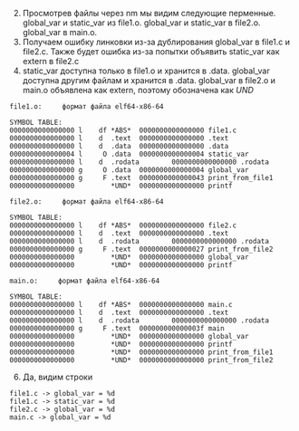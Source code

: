 2. Просмотрев файлы через nm мы видим следующие перменные. global_var и static_var из
file1.o. global_var и static_var в file2.o. global_var в main.o.
3. Получаем ошибку линковки из-за дублирования global_var в file1.c и file2.c. 
Также будет ошибка из-за попытки объявить static_var как extern в file2.c
5. static_var доступна только в file1.o и хранится в .data. global_var доступна 
другим файлам и хранится в .data. global_var в file2.o и main.o объявлена как extern, поэтому обозначена как *UND*

```
file1.o:     формат файла elf64-x86-64

SYMBOL TABLE:
0000000000000000 l    df *ABS*  0000000000000000 file1.c
0000000000000000 l    d  .text  0000000000000000 .text
0000000000000000 l    d  .data  0000000000000000 .data
0000000000000004 l     O .data  0000000000000004 static_var
0000000000000000 l    d  .rodata        0000000000000000 .rodata
0000000000000000 g     O .data  0000000000000004 global_var
0000000000000000 g     F .text  0000000000000043 print_from_file1
0000000000000000         *UND*  0000000000000000 printf

file2.o:     формат файла elf64-x86-64

SYMBOL TABLE:
0000000000000000 l    df *ABS*  0000000000000000 file2.c
0000000000000000 l    d  .text  0000000000000000 .text
0000000000000000 l    d  .rodata        0000000000000000 .rodata
0000000000000000 g     F .text  0000000000000027 print_from_file2
0000000000000000         *UND*  0000000000000000 global_var
0000000000000000         *UND*  0000000000000000 printf

main.o:     формат файла elf64-x86-64

SYMBOL TABLE:
0000000000000000 l    df *ABS*  0000000000000000 main.c
0000000000000000 l    d  .text  0000000000000000 .text
0000000000000000 l    d  .rodata        0000000000000000 .rodata
0000000000000000 g     F .text  000000000000003f main
0000000000000000         *UND*  0000000000000000 global_var
0000000000000000         *UND*  0000000000000000 printf
0000000000000000         *UND*  0000000000000000 print_from_file1
0000000000000000         *UND*  0000000000000000 print_from_file2

```

6. Да, видим строки

```
file1.c -> global_var = %d
file1.c -> static_var = %d
file2.c -> global_var = %d
main.c -> global_var = %d
```